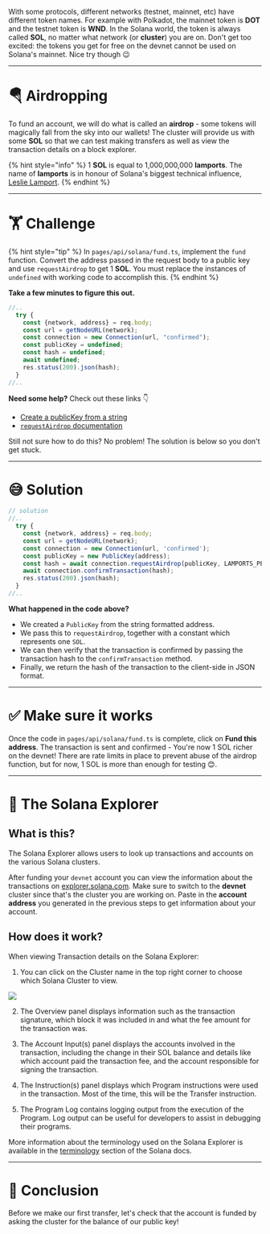 With some protocols, different networks (testnet, mainnet, etc) have different token names. For example with Polkadot, the mainnet token is **DOT** and the testnet token is **WND**. In the Solana world, the token is always called **SOL**, no matter what network (or **cluster**) you are on. Don't get too excited: the tokens you get for free on the devnet cannot be used on Solana's mainnet. Nice try though 😉

---

# 🪂 Airdropping

To fund an account, we will do what is called an **airdrop** - some tokens will magically fall from the sky into our wallets! The cluster will provide us with some **SOL** so that we can test making transfers as well as view the transaction details on a block explorer.

{% hint style="info" %}
1 **SOL** is equal to 1,000,000,000 **lamports**. The name of **lamports** is in honour of Solana's biggest technical influence, [Leslie Lamport](https://en.wikipedia.org/wiki/Leslie_Lamport).
{% endhint %}

---

# 🏋️ Challenge

{% hint style="tip" %}
In `pages/api/solana/fund.ts`, implement the `fund` function. Convert the address passed in the request body to a public key and use `requestAirdrop` to get 1 **SOL**. You must replace the instances of `undefined` with working code to accomplish this.
{% endhint %}

**Take a few minutes to figure this out.**

```typescript
//..
  try {
    const {network, address} = req.body;
    const url = getNodeURL(network);
    const connection = new Connection(url, "confirmed");
    const publicKey = undefined;
    const hash = undefined;
    await undefined;
    res.status(200).json(hash);
  }
//..
```

**Need some help?** Check out these links 👇

- [Create a publicKey from a string](https://solana-labs.github.io/solana-web3.js/classes/PublicKey.html#constructor)
- [`requestAirdrop` documentation](https://solana-labs.github.io/solana-web3.js/classes/Connection.html#requestAirdrop)

Still not sure how to do this? No problem! The solution is below so you don't get stuck.

---

# 😅 Solution

```typescript
// solution
//..
  try {
    const {network, address} = req.body;
    const url = getNodeURL(network);
    const connection = new Connection(url, 'confirmed');
    const publicKey = new PublicKey(address);
    const hash = await connection.requestAirdrop(publicKey, LAMPORTS_PER_SOL);
    await connection.confirmTransaction(hash);
    res.status(200).json(hash);
  }
//..
```

**What happened in the code above?**

- We created a `PublicKey` from the string formatted address.
- We pass this to `requestAirdrop`, together with a constant which represents one `SOL`.
- We can then verify that the transaction is confirmed by passing the transaction hash to the `confirmTransaction` method.
- Finally, we return the hash of the transaction to the client-side in JSON format.

---

# ✅ Make sure it works

Once the code in `pages/api/solana/fund.ts` is complete, click on **Fund this address**. The transaction is sent and confirmed - You're now 1 SOL richer on the devnet! There are rate limits in place to prevent abuse of the airdrop function, but for now, 1 SOL is more than enough for testing 😊.

---

# 🧐 The Solana Explorer

## What is this?

The Solana Explorer allows users to look up transactions and accounts on the various Solana clusters.

After funding your `devnet` account you can view the information about the transactions on [explorer.solana.com](https://explorer.solana.com/). Make sure to switch to the **devnet** cluster since that's the cluster you are working on. Paste in the **account address** you generated in the previous steps to get information about your account.

## How does it work?

When viewing Transaction details on the Solana Explorer:

1. You can click on the Cluster name in the top right corner to choose which Solana Cluster to view.

![](https://raw.githubusercontent.com/figment-networks/learn-web3-dapp/main/markdown/__images__/solana/solana-fund-account.png)

2. The Overview panel displays information such as the transaction signature, which block it was included in and what the fee amount for the transaction was.

3. The Account Input(s) panel displays the accounts involved in the transaction, including the change in their SOL balance and details like which account paid the transaction fee, and the account responsible for signing the transaction.

4. The Instruction(s) panel displays which Program instructions were used in the transaction. Most of the time, this will be the Transfer instruction.

5. The Program Log contains logging output from the execution of the Program. Log output can be useful for developers to assist in debugging their programs.

More information about the terminology used on the Solana Explorer is available in the [terminology](https://docs.solana.com/terminology) section of the Solana docs.

---

# 🏁 Conclusion

Before we make our first transfer, let's check that the account is funded by asking the cluster for the balance of our public key!
